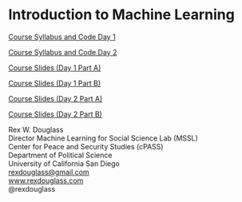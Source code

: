 # Introduction to Machine Learning

[Course Syllabus and Code Day 1](https://CenterForPeaceAndSecurityStudies.github.io/IntroductiontoMachineLearning/Douglass_IntroductionToMachineLearning_2018_Syllabus_Day1.nb.html)

[Course Syllabus and Code Day 2](https://CenterForPeaceAndSecurityStudies.github.io/IntroductiontoMachineLearning/Douglass_IntroductionToMachineLearning_2018_Syllabus_Day2.nb.html)

[Course Slides (Day 1 Part A)](https://docs.google.com/presentation/d/19i2om_jwK8m3a-jNvgtM-WMT1l1HAGaGuWeb4bgLsTM/edit?usp=sharing)

[Course Slides (Day 1 Part B)](https://docs.google.com/presentation/d/1Z857fFS692ijppXZzrPVjsVxsllwDKzoFBWOchRjDfU/edit?usp=sharing)

[Course Slides (Day 2 Part A)](https://docs.google.com/presentation/d/1HRzRTjz31vt_HwOkKE_jNUYhg1a2LrOxS6LM3RI9dE4/edit?usp=sharing)

[Course Slides (Day 2 Part B)](https://docs.google.com/presentation/d/1GSKQeoYWTVlIfWQIV9pXyoZW3DVdL2ylmaUU5dN9sGA/edit?usp=sharing)


Rex W. Douglass<br/>
Director Machine Learning for Social Science Lab (MSSL)<br/>
Center for Peace and Security Studies (cPASS)<br/>
Department of Political Science<br/>
University of California San Diego<br/>
rexdouglass@gmail.com<br/> 
www.rexdouglass.com<br/>
@rexdouglass


